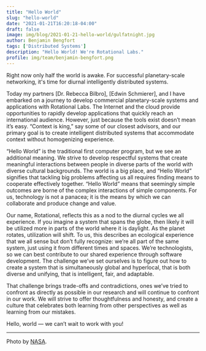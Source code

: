 ```yaml
---
title: "Hello World"
slug: "hello-world"
date: "2021-01-21T16:20:18-04:00"
draft: false
image: img/blog/2021-01-21-hello-world/gulfatnight.jpg
author: Benjamin Bengfort
tags: ['Distributed Systems']
description: "Hello World! We're Rotational Labs."
profile: img/team/benjamin-bengfort.png
---
```


Right now only half the world is awake. For successful planetary-scale networking, it's time for diurnal intelligently distributed systems.
<!--more-->
Today my partners [Dr. Rebecca Bilbro], [Edwin Schmierer], and I have embarked on a journey to develop commercial planetary-scale systems and applications with Rotational Labs. The Internet and the cloud provide opportunities to rapidly develop applications that quickly reach an international audience. However, just because the tools exist doesn’t mean it’s easy. “Context is king,” say some of our closest advisors, and our primary goal is to create intelligent distributed systems that accommodate context without homogenizing experience.

“Hello World” is the traditional first computer program, but we see an additional meaning. We strive to develop respectful systems that create meaningful interactions between people in diverse parts of the world with diverse cultural backgrounds. The world is a big place, and “Hello World” signifies that tackling big problems affecting us all requires finding means to cooperate effectively together. “Hello World” means that seemingly simple outcomes are borne of the complex interactions of simple components. For us, technology is not a panacea; it is the means by which we can collaborate and produce change and value.

Our name, Rotational, reflects this as a nod to the diurnal cycles we all experience. If you imagine a system that spans the globe, then likely it will be utilized more in parts of the world where it is daylight. As the planet rotates, utilization will shift. To us, this describes an ecological experience that we all sense but don’t fully recognize: we’re all part of the same system, just using it from different times and spaces. We’re technologists, so we can best contribute to our shared experience through software development. The challenge we’ve set ourselves is to figure out how to create a system that is simultaneously global and hyperlocal, that is both diverse and unifying, that is intelligent, fair, and adaptable.

That challenge brings trade-offs and contradictions, ones we’ve tried to confront as directly as possible in our research and will continue to confront in our work. We will strive to offer thoughtfulness and honesty, and create a culture that celebrates both learning from other perspectives as well as learning from our mistakes.

Hello, world &mdash; we can’t wait to work with you!

---

Photo by [NASA](https://www.nasa.gov/content/the-us-gulf-coast-at-night).